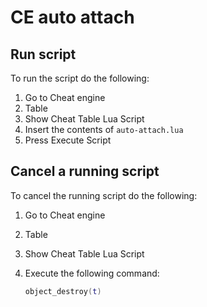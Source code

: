 # CE auto attach

## Run script

To run the script do the following:

1) Go to Cheat engine
1) Table
1) Show Cheat Table Lua Script
1) Insert the contents of `auto-attach.lua`
1) Press Execute Script

## Cancel a running script 

To cancel the running script do the following:

1) Go to Cheat engine
1) Table
1) Show Cheat Table Lua Script
1) Execute the following command: 

    ```LUA
    object_destroy(t)
    ```